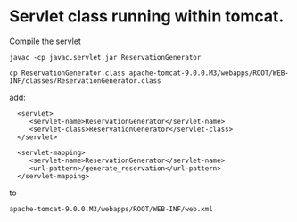 # Servlet class running within tomcat.

Compile the servlet

```
javac -cp javac.servlet.jar ReservationGenerator
```

```cp ReservationGenerator.class apache-tomcat-9.0.0.M3/webapps/ROOT/WEB-INF/classes/ReservationGenerator.class```

add: 


```
  <servlet>
     <servlet-name>ReservationGenerator</servlet-name>
     <servlet-class>ReservationGenerator</servlet-class>
  </servlet>

  <servlet-mapping>
     <servlet-name>ReservationGenerator</servlet-name>
     <url-pattern>/generate_reservation</url-pattern>
  </servlet-mapping>
```

to


```apache-tomcat-9.0.0.M3/webapps/ROOT/WEB-INF/web.xml```
